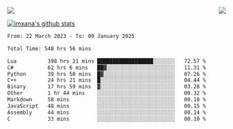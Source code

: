 <p>
  <a href="https://count.getloli.com/"><img src="https://count.getloli.com/get/@xana.readme?theme=moebooru-h"></a>
  <img src="https://weather-icon.journeyad.repl.co/@hangzhou?v=1" align="right">
</p>


<a href="https://github.com/imxana"><img align="center" src="https://github-readme-stats.vercel.app/api?username=imxana&show_icons=true&include_all_commits=true&hide_border=tru&custom_title=imxana%27s%20Github%20Stats" alt="imxana's github stats" /></a> 

<!--START_SECTION:waka-->

```txt
From: 22 March 2023 - To: 09 January 2025

Total Time: 548 hrs 56 mins

Lua          398 hrs 21 mins ██████████████████░░░░░░░   72.57 %
C#           62 hrs 6 mins   ██▓░░░░░░░░░░░░░░░░░░░░░░   11.31 %
Python       39 hrs 50 mins  █▓░░░░░░░░░░░░░░░░░░░░░░░   07.26 %
C++          24 hrs 21 mins  █░░░░░░░░░░░░░░░░░░░░░░░░   04.44 %
Binary       17 hrs 59 mins  ▓░░░░░░░░░░░░░░░░░░░░░░░░   03.28 %
Other        1 hr 44 mins    ░░░░░░░░░░░░░░░░░░░░░░░░░   00.32 %
Markdown     58 mins         ░░░░░░░░░░░░░░░░░░░░░░░░░   00.18 %
JavaScript   48 mins         ░░░░░░░░░░░░░░░░░░░░░░░░░   00.15 %
Assembly     44 mins         ░░░░░░░░░░░░░░░░░░░░░░░░░   00.14 %
C            33 mins         ░░░░░░░░░░░░░░░░░░░░░░░░░   00.10 %
```

<!--END_SECTION:waka-->
